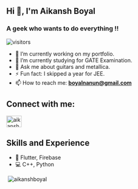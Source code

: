 ## Hi 👋, I'm Aikansh Boyal
<h3>A geek who wants to do everything !!</h3>

![visitors](https://visitor-badge.laobi.icu/badge?page_id=aikanshboyal.aikanshboyal)

- 🔭 I’m currently working on my portfolio.
- 🌱 I’m currently studying for GATE Examination.
- 💬 Ask me about guitars and metallica. 
- ⚡ Fun fact: I skipped a year for JEE. 
- 📫 How to reach me: **boyalnanun@gmail.com**

## Connect with me:
<p align="left">
<a href="https://www.linkedin.com/in/aikansh-boyal-01811b200/" target="blank"><img align="center" src="https://cdn.jsdelivr.net/npm/simple-icons@3.0.1/icons/linkedin.svg" alt="aikanshboyal" height="30" width="40" /></a>
</p>

## Skills and Experience
* 📱 Flutter, Firebase
* 💻 C++, Python

<p>&nbsp;<img align="center" src="https://github-readme-stats.vercel.app/api?username=aikanshboyal&show_icons=true&theme=radical" alt="aikanshboyal" /></p>




